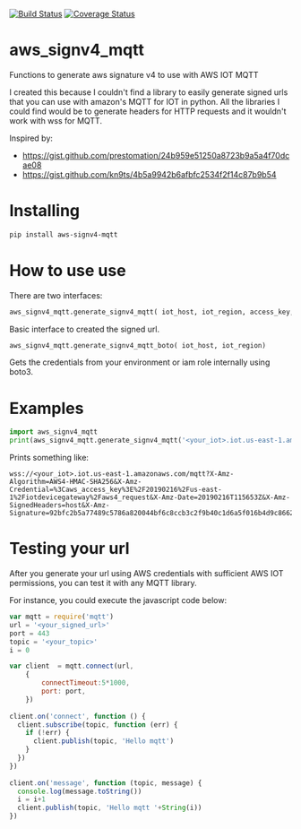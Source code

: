 [![Build Status](https://travis-ci.com/pedrohbtp/aws_signv4_mqtt.svg?branch=master)](https://travis-ci.com/pedrohbtp/aws_signv4_mqtt)
[![Coverage Status](https://coveralls.io/repos/github/pedrohbtp/aws_signv4_mqtt/badge.svg?branch=master)](https://coveralls.io/github/pedrohbtp/aws_signv4_mqtt?branch=master)
# aws_signv4_mqtt
Functions to generate aws signature v4 to use with AWS IOT MQTT

I created this because I couldn't find a library to easily generate signed urls that you can use with amazon's MQTT for IOT in python.
All the libraries I could find would be to generate headers for HTTP requests and it wouldn't work with wss for MQTT.

Inspired by:
  * https://gist.github.com/prestomation/24b959e51250a8723b9a5a4f70dcae08
* https://gist.github.com/kn9ts/4b5a9942b6afbfc2534f2f14c87b9b54

# Installing

```bash
pip install aws-signv4-mqtt
```

# How to use use

There are two interfaces:
```python
aws_signv4_mqtt.generate_signv4_mqtt( iot_host, iot_region, access_key, secret_key, session_token = None)
```

Basic interface to created the signed url.

```python
aws_signv4_mqtt.generate_signv4_mqtt_boto( iot_host, iot_region)
```

Gets the credentials from your environment or iam role internally using boto3.

# Examples

```python
import aws_signv4_mqtt
print(aws_signv4_mqtt.generate_signv4_mqtt('<your_iot>.iot.us-east-1.amazonaws.com', 'us-east-1', '<aws_access_key>', '<aws_secret>'))
```
Prints something like:
```
wss://<your_iot>.iot.us-east-1.amazonaws.com/mqtt?X-Amz-Algorithm=AWS4-HMAC-SHA256&X-Amz-Credential=%3Caws_access_key%3E%2F20190216%2Fus-east-1%2Fiotdevicegateway%2Faws4_request&X-Amz-Date=20190216T115653Z&X-Amz-SignedHeaders=host&X-Amz-Signature=92bfc2b5a77489c5786a820044bf6c8ccb3c2f9b40c1d6a5f016b4d9c8662a5e
```


# Testing your url

After you generate your url using AWS credentials with sufficient AWS IOT permissions, you can test it with any MQTT library.

For instance, you could execute the javascript code below:

```javascript
var mqtt = require('mqtt')
url = '<your_signed_url>'
port = 443
topic = '<your_topic>'
i = 0

var client  = mqtt.connect(url,
    {
        connectTimeout:5*1000,
        port: port,
    })
 
client.on('connect', function () {
  client.subscribe(topic, function (err) {
    if (!err) {
      client.publish(topic, 'Hello mqtt')
    }
  })
})
 
client.on('message', function (topic, message) {
  console.log(message.toString())
  i = i+1
  client.publish(topic, 'Hello mqtt '+String(i))
})
```


